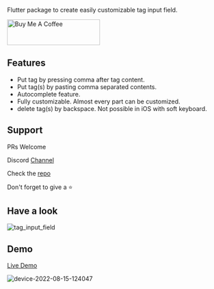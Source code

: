 Flutter package to create easily customizable tag input field.

<a href="https://www.buymeacoffee.com/debduttapanda" target="_blank"><img src="https://cdn.buymeacoffee.com/buttons/v2/default-yellow.png" alt="Buy Me A Coffee" style="height: 60px !important;width: 217px !important;" ></a>

## Features

- Put tag by pressing comma after tag content.
- Put tag(s) by pasting comma separated contents.
- Autocomplete feature.
- Fully customizable. Almost every part can be customized.
- delete tag(s) by backspace. Not possible in iOS with soft keyboard.

## Support

PRs Welcome

Discord [Channel](https://rebrand.ly/yozuou8)

Check the [repo](https://github.com/Debdutta-Panda/tag_input_field)

Don't forget to give a ⭐

## Have a look
![tag_input_field](https://user-images.githubusercontent.com/92369023/184590173-c309247f-7a1f-4275-bb89-36d5adb99d94.png)


## Demo
[Live Demo](https://tag_input_field.codemagic.app/#/)

![device-2022-08-15-124047](https://user-images.githubusercontent.com/92369023/184592891-f8c39595-2552-4f17-8f2c-23266a126150.gif)
